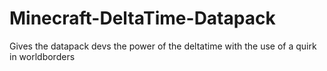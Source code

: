 # Minecraft-DeltaTime-Datapack
Gives the datapack devs the power of the deltatime with the use of a quirk in worldborders
